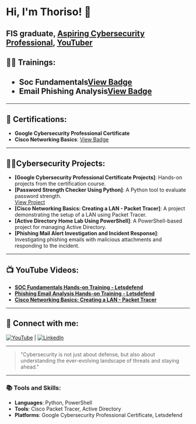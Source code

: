# Hi, I'm Thoriso! 👋
FIS graduate, [Aspiring Cybersecurity Professional](https://www.linkedin.com/in/thoriso-maditse-01ab84220/), [YouTuber](https://www.youtube.com/@Thoriso_Maditse)
---

<h2>🏋️‍♂️  Trainings:<h2/>
  
- **Soc Fundamentals**[View Badge](https://app.letsdefend.io/my-rewards/detail/b944c0e5-7584-4110-9cbd-dcd10107ab02)
- **Email Phishing Analysis**[View Badge](https://app.letsdefend.io/my-rewards/detail/d253c2bd-3742-4678-8ec6-35aa9cfbeaec)
  
---


## 📃 Certifications:
- **Google Cybersecurity Professional Certificate**
- **Cisco Networking Basics**: [View Badge](https://www.credly.com/badges/ffe6691f-fe40-47e1-87f5-f40d5cbc7c82/linked_in_profile)

---

## 👨‍💻Cybersecurity Projects:
- **[Google Cybersecurity Professional Certificate Projects]**: Hands-on projects from the certification course.
- **[Password Strength Checker Using Python]**: A Python tool to evaluate password strength.  
  [View Project](https://github.com/ThorisoM-hub/Password-strength-checker) 
- **[Cisco Networking Basics: Creating a LAN - Packet Tracer]**: A project demonstrating the setup of a LAN using Packet Tracer.
- **[Active Directory Home Lab Using PowerShell]**: A PowerShell-based project for managing Active Directory.
- **[Phishing Mail Alert Investigation and Incident Response]**: Investigating phishing emails with malicious attachments and responding to the incident.

---

## 📺 YouTube Videos:
- **[SOC Fundamentals Hands-on Training - Letsdefend](https://www.youtube.com/watch?v=xixPMpCss7w&t=2s)**
- **[Phishing Email Analysis Hands-on Training - Letsdefend](https://www.youtube.com/watch?v=pYIo-_UVD5o)**
- **[Cisco Networking Basics: Creating a LAN - Packet Tracer](https://www.youtube.com/watch?v=jOmqFi28hDI&list=PLC0b3C1jAAo4DxLxsaXrt0SLeLSFQq-t-&index=1)**

---

## 🤳 Connect with me:
[![YouTube](https://img.shields.io/badge/YouTube-@Thoriso_Maditse-red)](https://www.youtube.com/@Thoriso_Maditse) | [![LinkedIn](https://img.shields.io/badge/LinkedIn-Thoriso_Maditse-blue)](https://www.linkedin.com/in/thoriso-maditse-01ab84220/)

---

> "Cybersecurity is not just about defense, but also about understanding the ever-evolving landscape of threats and staying ahead."

---

### 📚 Tools and Skills:
- **Languages**: Python, PowerShell
- **Tools**: Cisco Packet Tracer, Active Directory
- **Platforms**: Google Cybersecurity Professional Certificate, Letsdefend



<!--
**joshmadakor1/joshmadakor1** is a ✨ _special_ ✨ repository because its `README.md` (this file) appears on your GitHub profile.

Here are some ideas to get you started:

- 🔭 I’m currently working on ...
- 🌱 I’m currently learning ...
- 👯 I’m looking to collaborate on ...
- 🤔 I’m looking for help with ...
- 💬 Ask me about ...
- 📫 How to reach me: ...
- 😄 Pronouns: ...
- ⚡ Fun fact: ...
-->
